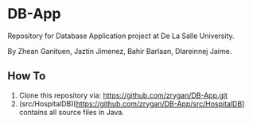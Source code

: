 # DB-App
Repository for Database Application project at De La Salle University.

By Zhean Ganituen, Jaztin Jimenez, Bahir Barlaan, Dlareinnej Jaime.

## How To

1. Clone this repository via: https://github.com/zrygan/DB-App.git
2. (src/HospitalDB)[https://github.com/zrygan/DB-App/src/HospitalDB] contains all source files in Java.

